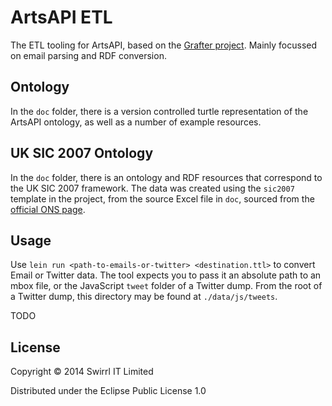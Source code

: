 # ArtsAPI ETL

The ETL tooling for ArtsAPI, based on the [Grafter project](http://grafter.org). Mainly focussed on email parsing and RDF conversion. 

## Ontology

In the `doc` folder, there is a version controlled turtle representation of the ArtsAPI ontology, as well as a number of example resources.

## UK SIC 2007 Ontology

In the `doc` folder, there is an ontology and RDF resources that correspond to the UK SIC 2007 framework. The data was created using the `sic2007` template in the project, from the source Excel file in `doc`, sourced from the [official ONS page](http://www.ons.gov.uk/ons/guide-method/classifications/current-standard-classifications/standard-industrial-classification/index.html). 

## Usage

Use `lein run <path-to-emails-or-twitter> <destination.ttl>` to convert Email or Twitter data. The tool expects you to pass it an absolute path to an mbox file, or the JavaScript `tweet` folder of a Twitter dump. From the root of a Twitter dump, this directory may be found at `./data/js/tweets`.

TODO

## License

Copyright © 2014 Swirrl IT Limited

Distributed under the Eclipse Public License 1.0
